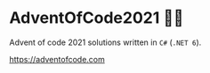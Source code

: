 # AdventOfCode2021 🎄🎅

Advent of code 2021 solutions written in `C#` (`.NET 6`).

https://adventofcode.com
